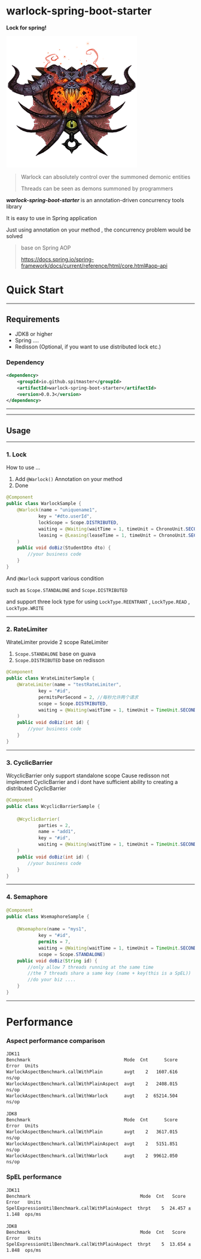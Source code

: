 # warlock-spring-boot-starter

**Lock for spring!**

![Warlock](Warlock_Crest.webp)

> Warlock can absolutely control over the summoned demonic entities
> 
> Threads can be seen as demons summoned by programmers

**_warlock-spring-boot-starter_** is an annotation-driven concurrency tools library

It is easy to use in Spring application

Just using annotation on your method , the concurrency problem would be solved

> base on Spring AOP
> 
> https://docs.spring.io/spring-framework/docs/current/reference/html/core.html#aop-api

# Quick Start

---

## Requirements

* JDK8 or higher
* Spring ....
* Redisson (Optional, if you want to use distributed lock etc.)

### Dependency
```xml
<dependency>
    <groupId>io.github.spitmaster</groupId>
    <artifactId>warlock-spring-boot-starter</artifactId>
    <version>0.0.3</version>
</dependency>
```
---

---

## Usage

---

### 1. Lock

How to use ...

1. Add `@Warlock()` Annotation on your method
2. Done

```java
@Component
public class WarlockSample {
    @Warlock(name = "uniquename1", 
            key = "#dto.userId",
            lockScope = Scope.DISTRIBUTED,
            waiting = @Waiting(waitTime = 1, timeUnit = ChronoUnit.SECONDS, waitTimeoutHandler = XXService.class),
            leasing = @Leasing(leaseTime = 1, timeUnit = ChronoUnit.SECONDS, leaseTimeoutHandler = YYComponent.class)
    )
    public void doBiz(StudentDto dto) {
        //your business code
    }
}
```

And `@Warlock` support various condition

such as `Scope.STANDALONE` and `Scope.DISTRIBUTED`

and support three lock type for using `LockType.REENTRANT` , `LockType.READ` , `LockType.WRITE`


---


### 2. RateLimiter

WrateLimiter provide 2 scope RateLimiter
1. `Scope.STANDALONE` base on guava
2. `Scope.DISTRIBUTED`  base on redisson

```java
@Component
public class WrateLimiterSample {
    @WrateLimiter(name = "testRateLimiter",
            key = "#id",
            permitsPerSecond = 2, //每秒允许两个请求
            scope = Scope.DISTRIBUTED,
            waiting = @Waiting(waitTime = 1, timeUnit = TimeUnit.SECONDS, waitTimeoutHandler = StandaloneRateLimiterTestService.class) //超时处理策略
    )
    public void doBiz(int id) {
        //your business code
    }
}
```

---

### 3. CyclicBarrier

WcyclicBarrier only support standalone scope
Cause redisson not implement CyclicBarrier
and i dont have sufficient ability to creating a distributed CyclicBarrier

```java
@Component
public class WcyclicBarrierSample {

    @WcyclicBarrier(
            parties = 2,
            name = "add1",
            key = "#id",
            waiting = @Waiting(waitTime = 1, timeUnit = TimeUnit.SECONDS)
    )
    public void doBiz(int id) {
        //your business code
    }
}
```

---

### 4. Semaphore

```java
@Component
public class WsemaphoreSample {

    @Wsemaphore(name = "mys1",
            key = "#id",
            permits = 7,
            waiting = @Waiting(waitTime = 1, timeUnit = TimeUnit.SECONDS, waitTimeoutHandler = SemaphoreAspectTestService.class),
            scope = Scope.STANDALONE)
    public void doBiz(String id) {
        //only allow 7 threads running at the same time
        //the 7 threads share a same key (name + key(this is a SpEL))
        //do your biz ....
    }
}
```

---

# Performance

### Aspect performance comparison
```
JDK11
Benchmark                                   Mode  Cnt      Score   Error  Units
WarlockAspectBenchmark.callWithPlain        avgt    2   1607.616          ns/op
WarlockAspectBenchmark.callWithPlainAspect  avgt    2   2408.015          ns/op
WarlockAspectBenchmark.callWithWarlock      avgt    2  65214.504          ns/op

JDK8
Benchmark                                   Mode  Cnt      Score   Error  Units
WarlockAspectBenchmark.callWithPlain        avgt    2   3617.015          ns/op
WarlockAspectBenchmark.callWithPlainAspect  avgt    2   5151.851          ns/op
WarlockAspectBenchmark.callWithWarlock      avgt    2  99612.050          ns/op
```


### SpEL performance

```
JDK11
Benchmark                                         Mode  Cnt   Score   Error   Units
SpelExpressionUtilBenchmark.callWithPlainAspect  thrpt    5  24.457 ± 1.148  ops/ms

JDK8
Benchmark                                         Mode  Cnt   Score   Error   Units
SpelExpressionUtilBenchmark.callWithPlainAspect  thrpt    5  13.654 ± 1.848  ops/ms
```